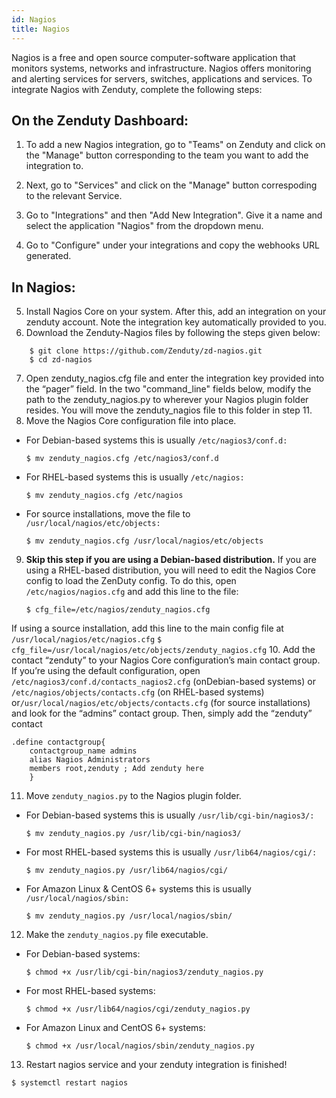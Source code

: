 ```yaml
---
id: Nagios
title: Nagios
---
```

Nagios is a free and open source computer-software application that monitors systems, networks and infrastructure. Nagios offers monitoring and alerting services for servers, switches, applications and services. To integrate Nagios with Zenduty, complete the following steps:

## On the Zenduty Dashboard:

1. To add a new Nagios integration, go to "Teams" on Zenduty and click on the "Manage" button corresponding to the team you want to add the integration to.

2. Next, go to "Services" and click on the "Manage" button correspoding to the relevant Service.

3. Go to "Integrations" and then "Add New Integration". Give it a name and select the application "Nagios" from the dropdown menu.

4. Go to "Configure" under your integrations and copy the webhooks URL generated.

## In Nagios: 

5. Install Nagios Core on your system. After this, add an integration on your zenduty account. Note the integration key automatically provided to you.
6. Download the Zenduty-Nagios  files by following the steps given below:

```$ cd /tmp
	$ git clone https://github.com/Zenduty/zd-nagios.git
	$ cd zd-nagios
```
7. Open zenduty_nagios.cfg file and enter the integration key provided into the “pager” field. In the two "command_line" fields below, modify the path to the zenduty_nagios.py to wherever your Nagios plugin folder resides. You will move the zenduty_nagios file to this folder in step 11. 
8. Move the Nagios Core configuration file into place. 
* For Debian-based systems this is usually `/etc/nagios3/conf.d:`
	```
	$ mv zenduty_nagios.cfg /etc/nagios3/conf.d
	```
* For RHEL-based systems this is usually `/etc/nagios:`
	```
	$ mv zenduty_nagios.cfg /etc/nagios
	```
* For source installations, move the file to `/usr/local/nagios/etc/objects:`
	```
	$ mv zenduty_nagios.cfg /usr/local/nagios/etc/objects
	```
9. **Skip this step if you are using a Debian-based distribution.** If you are using a RHEL-based distribution, you will need to edit the Nagios Core config to load the ZenDuty config. To do this, open `/etc/nagios/nagios.cfg` and add this line to the file:
	```
	$ cfg_file=/etc/nagios/zenduty_nagios.cfg
	```
If using a source installation, add this line to the main config file at `/usr/local/nagios/etc/nagios.cfg`
	```
	$ cfg_file=/usr/local/nagios/etc/objects/zenduty_nagios.cfg
	```
10. Add the contact “zenduty” to your Nagios Core configuration’s main contact group. If you’re using the default configuration, open `/etc/nagios3/conf.d/contacts_nagios2.cfg` (onDebian-based systems) or `/etc/nagios/objects/contacts.cfg` (on RHEL-based systems) or`/usr/local/nagios/etc/objects/contacts.cfg`  (for source installations) and look for the “admins” contact group. Then, simply add the “zenduty” contact
```
.define contactgroup{     
	contactgroup_name admins      
	alias Nagios Administrators     
	members root,zenduty ; Add zenduty here
	}
```
11. Move `zenduty_nagios.py` to the Nagios plugin folder. 
* For Debian-based systems this is usually `/usr/lib/cgi-bin/nagios3/:`
	```
	$ mv zenduty_nagios.py /usr/lib/cgi-bin/nagios3/
	```
* For most RHEL-based systems this is usually `/usr/lib64/nagios/cgi/:`
	```
	$ mv zenduty_nagios.py /usr/lib64/nagios/cgi/
	```
* For Amazon Linux & CentOS 6+ systems this is usually `/usr/local/nagios/sbin:`
	```
	$ mv zenduty_nagios.py /usr/local/nagios/sbin/
	```
12. Make the `zenduty_nagios.py` file executable. 
* For Debian-based systems:
	```
	$ chmod +x /usr/lib/cgi-bin/nagios3/zenduty_nagios.py
	```
* For most RHEL-based systems:
	```
	$ chmod +x /usr/lib64/nagios/cgi/zenduty_nagios.py
	```
* For Amazon Linux and CentOS 6+ systems:
	```
	$ chmod +x /usr/local/nagios/sbin/zenduty_nagios.py
	```
13. Restart nagios service and your zenduty integration is finished!
```
$ systemctl restart nagios
```
